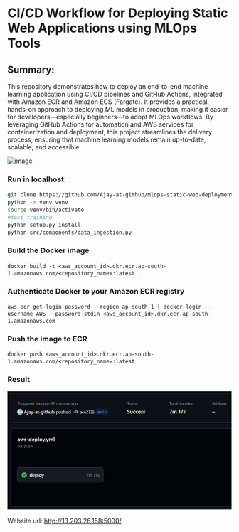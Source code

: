 # CI/CD Workflow for Deploying Static Web Applications using MLOps Tools

## Summary:

This repository demonstrates how to deploy an end-to-end machine learning application using CI/CD pipelines and GitHub Actions, integrated with Amazon ECR and Amazon ECS (Fargate). It provides a practical, hands-on approach to deploying ML models in production, making it easier for developers—especially beginners—to adopt MLOps workflows. By leveraging GitHub Actions for automation and AWS services for containerization and deployment, this project streamlines the delivery process, ensuring that machine learning models remain up-to-date, scalable, and accessible.

![image](https://github.com/Harly-1506/MLOps-Recommendation/assets/86733695/a43f5bd7-e25b-4df6-84a8-3d8f0fc2d99d)
     
### Run in localhost:

```zsh
git clone https://github.com/Ajay-at-github/mlops-static-web-deployment.git
python -m venv venv
source venv/bin/activate
#test training
python setup.py install
python src/components/data_ingestion.py 
```

### Build the Docker image
```
docker build -t <aws_account_id>.dkr.ecr.ap-south-1.amazonaws.com/<repository_name>:latest .
```
### Authenticate Docker to your Amazon ECR registry
```
aws ecr get-login-password --region ap-south-1 | docker login --username AWS --password-stdin <aws_account_id>.dkr.ecr.ap-south-1.amazonaws.com
```
### Push the image to ECR
```
docker push <aws_account_id>.dkr.ecr.ap-south-1.amazonaws.com/<repository_name>:latest
```
### Result
![alt text](image.png)

Website url: http://13.203.26.158:5000/

